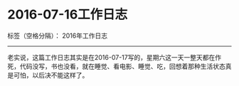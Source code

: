 ﻿# 2016-07-16工作日志

标签（空格分隔）： 2016年工作日志

---

老实说，这篇工作日志其实是在2016-07-17写的，星期六这一天一整天都在作死，代码没写，书也没看，就在睡觉、看电影、睡觉、吃，回想着那种生活状态真是可怕，以后决不能这样了。




